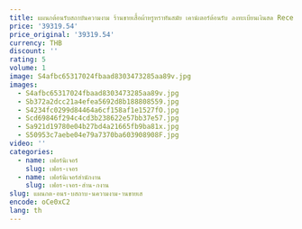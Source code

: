 ```yaml
---
title: แผนกต้อนรับสถาบันความงาม ร้านขายเสื้อผ้าหรูหราทันสมัย เคาน์เตอร์ต้อนรับ ลงทะเบียนเงินสด Recepcion Mueble เฟอร์นิเจอร์สํานักงาน
price: '39319.54'
price_original: '39319.54'
currency: THB
discount: ''
rating: 5
volume: 1
image: S4afbc65317024fbaad8303473285aa89v.jpg
images:
  - S4afbc65317024fbaad8303473285aa89v.jpg
  - Sb372a2dcc21a4efea5692d8b188808559.jpg
  - S4234fc0299d84464a6cf158af1e1527fO.jpg
  - Scd69846f294c4cd3b238622e57bb37e57.jpg
  - Sa921d19780e04b27bd4a21665fb9ba81x.jpg
  - S50953c7aebe04e79a7370ba603908908F.jpg
video: ''
categories:
  - name: เฟอร์นิเจอร์
    slug: เฟอร-เจอร
  - name: เฟอร์นิเจอร์สำนักงาน
    slug: เฟอร-เจอร-สำน-กงาน
slug: แผนกต-อนร-บสถาบ-นความงาม-านขายเส
encode: oCe0xC2
lang: th
---
```

  